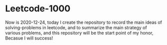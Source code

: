 # Leetcode-1000
Now is 2020-12-24, today I create the repository to record the main ideas of solving-problems in leetcode, and to summarize the main strategy of various problems, and this repository will be the start point of my honor, Becasue I will success!
